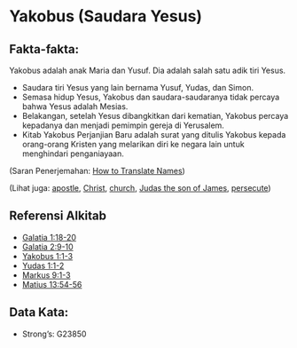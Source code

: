 # Yakobus (Saudara Yesus)

## Fakta-fakta:

Yakobus adalah anak Maria dan Yusuf. Dia adalah salah satu adik tiri Yesus.

* Saudara tiri Yesus yang lain bernama Yusuf, Yudas, dan Simon.
* Semasa hidup Yesus, Yakobus dan saudara-saudaranya tidak percaya bahwa Yesus adalah Mesias.
* Belakangan, setelah Yesus dibangkitkan dari kematian, Yakobus percaya kepadanya dan menjadi pemimpin gereja di Yerusalem.
* Kitab Yakobus Perjanjian Baru adalah surat yang ditulis Yakobus kepada orang-orang Kristen yang melarikan diri ke negara lain untuk menghindari penganiayaan.

(Saran Penerjemahan: [How to Translate Names](rc://en/ta/man/translate/translate-names))

(Lihat juga: [apostle](../kt/apostle.md), [Christ](../kt/christ.md), [church](../kt/church.md), [Judas the son of James](../names/judassonofjames.md), [persecute](../other/persecute.md))

## Referensi Alkitab

* [Galatia 1:18-20](rc://en/tn/help/gal/01/18)
* [Galatia 2:9-10](rc://en/tn/help/gal/02/09)
* [Yakobus 1:1-3](rc://en/tn/help/jas/01/01)
* [Yudas 1:1-2](rc://en/tn/help/jud/01/01)
* [Markus 9:1-3](rc://en/tn/help/mrk/09/01)
* [Matius 13:54-56](rc://en/tn/help/mat/13/54)

## Data Kata:

* Strong’s: G23850
